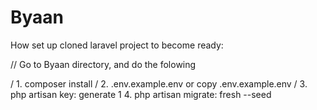 # Byaan

How set up cloned laravel project to become ready:

// Go to Byaan directory, and do the folowing

/ 1. composer install
/ 2. .env.example.env or copy .env.example.env
/ 3. php artisan key: generate
1 4. php artisan migrate: fresh --seed

